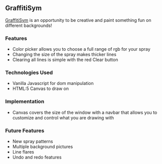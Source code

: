 ## GraffitiSym

[GraffitiSym](https://jamesberke.github.io/graffiti_sym/) is an opportunity to be creative and paint something fun on different backgrounds!

### Features

* Color picker allows you to choose a full range of rgb for your spray
* Changing the size of the spray makes thicker lines
* Clearing all lines is simple with the red Clear button

### Technologies Used

* Vanilla Javascript for dom manipulation
* HTML:5 Canvas to draw on

### Implementation

* Canvas covers the size of the window with a navbar that allows you to customize and control what you are drawing with

### Future Features

* New spray patterns
* Multiple background pictures
* Line flares
* Undo and redo features